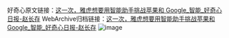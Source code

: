 好奇心原文链接：[这一次，雅虎想要用智能助手挑战苹果和 Google_智能_好奇心日报-赵长存](https://www.qdaily.com/articles/8851.html)
WebArchive归档链接：[这一次，雅虎想要用智能助手挑战苹果和 Google_智能_好奇心日报-赵长存](http://web.archive.org/web/20180923193104/http://www.qdaily.com:80/articles/8851.html)
![image](http://ww3.sinaimg.cn/large/007d5XDply1g3vdyqg2hej30u02j87wh)